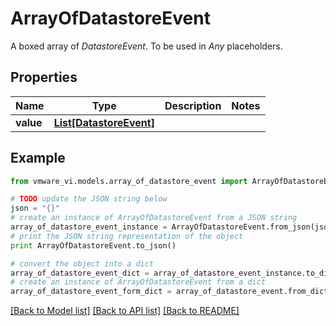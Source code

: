 # ArrayOfDatastoreEvent

A boxed array of *DatastoreEvent*. To be used in *Any* placeholders. 

## Properties
Name | Type | Description | Notes
------------ | ------------- | ------------- | -------------
**value** | [**List[DatastoreEvent]**](DatastoreEvent.md) |  | 

## Example

```python
from vmware_vi.models.array_of_datastore_event import ArrayOfDatastoreEvent

# TODO update the JSON string below
json = "{}"
# create an instance of ArrayOfDatastoreEvent from a JSON string
array_of_datastore_event_instance = ArrayOfDatastoreEvent.from_json(json)
# print the JSON string representation of the object
print ArrayOfDatastoreEvent.to_json()

# convert the object into a dict
array_of_datastore_event_dict = array_of_datastore_event_instance.to_dict()
# create an instance of ArrayOfDatastoreEvent from a dict
array_of_datastore_event_form_dict = array_of_datastore_event.from_dict(array_of_datastore_event_dict)
```
[[Back to Model list]](../README.md#documentation-for-models) [[Back to API list]](../README.md#documentation-for-api-endpoints) [[Back to README]](../README.md)


